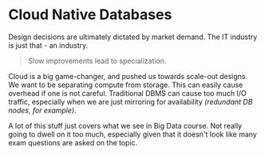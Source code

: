# Cloud Native Databases

Design decisions are ultimately dictated by market demand. The IT industry is
just that - an industry.

> Slow improvements lead to specialization.

Cloud is a big game-changer, and pushed us towards scale-out designs. We want
to be separating compute from storage. This can easily cause overhead if one is
not careful. Traditional DBMS can cause too much I/O traffic, especially when
we are just mirroring for availability _(redundant DB nodes, for example)_.

A lot of this stuff just covers what we see in Big Data course. Not really
going to dwell on it too much, especially given that it doesn't look like many
exam questions are asked on the topic.
